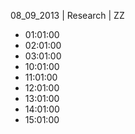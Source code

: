 08_09_2013 | Research | ZZ 
* 01:01:00
* 02:01:00
* 03:01:00
* 10:01:00
* 11:01:00
* 12:01:00
* 13:01:00
* 14:01:00
* 15:01:00
